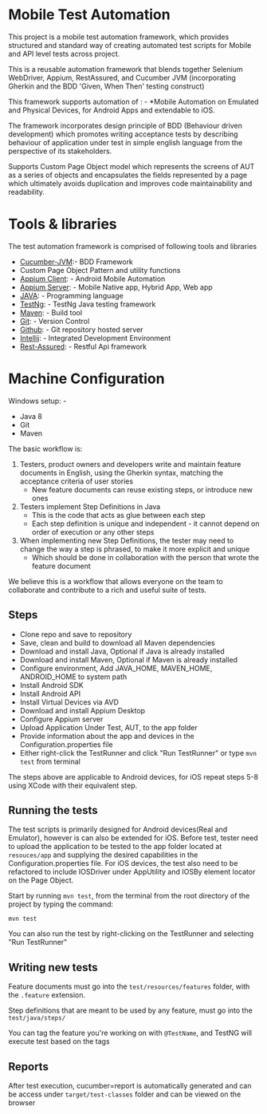 # Mobile Test Automation

This project is a mobile test automation framework, which provides structured and standard way of creating automated test scripts for Mobile and API level tests across project.

This is a reusable automation framework that blends together Selenium WebDriver, Appium, RestAssured, and Cucumber JVM (incorporating Gherkin and the BDD 'Given, When Then' testing construct)

This framework supports automation of : - 
*Mobile Automation on Emulated and Physical Devices, for Android Apps and extendable to iOS.

The framework incorporates design principle of BDD (Behaviour driven development) which promotes writing acceptance tests by describing behaviour of application under test in simple english language from the perspective of its stakeholders.

Supports Custom Page Object model which represents the screens of AUT as a series of objects and encapsulates the fields represented by a page which ultimately avoids duplication and improves code maintainability and readability.

# Tools & libraries

The test automation framework is comprised of following tools and libraries

- [Cucumber-JVM](https://mvnrepository.com/artifact/io.cucumber/cucumber-java):- BDD Framework
- Custom Page Object Pattern and utility functions
- [Appium Client](https://mvnrepository.com/artifact/io.appium/java-client): - Android Mobile Automation
- [Appium Server](https://github.com/appium/appium-desktop/releases/tag/v1.22.3-4): - Mobile Native app, Hybrid App, Web app
- [JAVA](https://www.oracle.com/java/technologies/downloads/#java8): - Programming language
- [TestNg](https://mvnrepository.com/artifact/org.testng/testng): - TestNg Java testing framework
- [Maven](https://maven.apache.org/download.cgi): - Build tool
- [Git](https://git-scm.com/downloads): - Version Control
- [Github](https://github.com/): - Git repository hosted server
- [Intellij](https://www.jetbrains.com/idea/download/): - Integrated Development Environment
- [Rest-Assured](https://mvnrepository.com/artifact/io.rest-assured/rest-assured): - Restful Api framework

# Machine Configuration
Windows setup: -

- Java 8
- Git
- Maven

The basic workflow is:

1. Testers, product owners and developers write and maintain feature documents in English, using the Gherkin syntax, matching the acceptance criteria of user stories
    - New feature documents can reuse existing steps, or introduce new ones
2. Testers implement Step Definitions in Java
    - This is the code that acts as glue between each step
    - Each step definition is unique and independent - it cannot depend on order of execution or any other steps
3. When implementing new Step Definitions, the tester may need to change the way a step is phrased, to make it more explicit and unique
    - Which should be done in collaboration with the person that wrote the feature document

We believe this is a workflow that allows everyone on the team to collaborate and contribute to a rich and useful suite of tests.

## Steps

- Clone repo and save to repository
- Save, clean and build to download all Maven dependencies
- Download and install Java, Optional if Java is already installed
- Download and install Maven, Optional if Maven is already installed
- Configure environment, Add JAVA_HOME, MAVEN_HOME, ANDROID_HOME to system path
- Install Android SDK
- Install Android API
- Install Virtual Devices via AVD
- Download and install Appium Desktop
- Configure Appium server
- Upload Application Under Test, AUT, to the app folder
- Provide information about the app and devices in the Configuration.properties file
- Either right-click the TestRunner and click "Run TestRunner" or type `mvn test` from terminal

The steps above are applicable to Android devices, for iOS repeat steps 5-8 using XCode with their equivalent step.

## Running the tests

The test scripts is primarily designed for Android devices(Real and Emulator), however is can also be extended for iOS. 
Before test, tester need to upload the application to be tested to the app folder located at `resouces/app` and supplying the desired capabilities in the Configuration.properties file.
For iOS devices, the test also need to be refactored to include IOSDriver under AppUtility and IOSBy element locator on the Page Object.


Start by running `mvn test`, from the terminal from the root directory of the project by typing the command:

    mvn test

You can also run the test by right-clicking on the TestRunner and selecting "Run TestRunner"



## Writing new tests

Feature documents must go into the `test/resources/features` folder, with the `.feature` extension. 

Step definitions that are meant to be used by any feature, must go into the `test/java/steps/`

You can tag the feature you're working on with `@TestName`, and TestNG will execute test based on the tags

## Reports

After test execution, cucumber=report is automatically generated and can be access under `target/test-classes` folder and can be viewed on the browser

